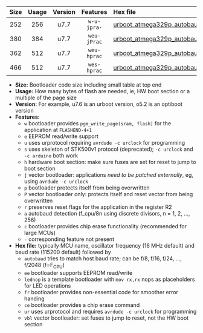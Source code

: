 |Size|Usage|Version|Features|Hex file|
|:-:|:-:|:-:|:-:|:--|
|252|256|u7.7|`w-u-jpra-`|[urboot_atmega329p_autobaud_ur_vbl.hex](https://raw.githubusercontent.com/stefanrueger/urboot.hex/main/mcus/atmega329p/autobaud/urboot_atmega329p_autobaud_ur_vbl.hex)|
|380|384|u7.7|`weu-jPrac`|[urboot_atmega329p_autobaud_ee_lednop_fr_ce_ur_vbl.hex](https://raw.githubusercontent.com/stefanrueger/urboot.hex/main/mcus/atmega329p/autobaud/urboot_atmega329p_autobaud_ee_lednop_fr_ce_ur_vbl.hex)|
|362|512|u7.7|`weu-hprac`|[urboot_atmega329p_autobaud_ee_lednop_fr_ce_ur.hex](https://raw.githubusercontent.com/stefanrueger/urboot.hex/main/mcus/atmega329p/autobaud/urboot_atmega329p_autobaud_ee_lednop_fr_ce_ur.hex)|
|466|512|u7.7|`wes-hprac`|[urboot_atmega329p_autobaud_ee_lednop_fr_ce.hex](https://raw.githubusercontent.com/stefanrueger/urboot.hex/main/mcus/atmega329p/autobaud/urboot_atmega329p_autobaud_ee_lednop_fr_ce.hex)|

- **Size:** Bootloader code size including small table at top end
- **Usage:** How many bytes of flash are needed, ie, HW boot section or a multiple of the page size
- **Version:** For example, u7.6 is an urboot version, o5.2 is an optiboot version
- **Features:**
  + `w` bootloader provides `pgm_write_page(sram, flash)` for the application at `FLASHEND-4+1`
  + `e` EEPROM read/write support
  + `u` uses urprotocol requiring `avrdude -c urclock` for programming
  + `s` uses skeleton of STK500v1 protocol (deprecated); `-c urclock` and `-c arduino` both work
  + `h` hardware boot section: make sure fuses are set for reset to jump to boot section
  + `j` vector bootloader: applications *need to be patched externally*, eg, using `avrdude -c urclock`
  + `p` bootloader protects itself from being overwritten
  + `P` vector bootloader only: protects itself and reset vector from being overwritten
  + `r` preserves reset flags for the application in the register R2
  + `a` autobaud detection (f_cpu/8n using discrete divisors, n = 1, 2, ..., 256)
  + `c` bootloader provides chip erase functionality (recommended for large MCUs)
  + `-` corresponding feature not present
- **Hex file:** typically MCU name, oscillator frequency (16 MHz default) and baud rate (115200 default) followed by
  + `autobaud` tries to match host baud rate; can be f/8, f/16, f/24, ..., f/2048 (f=F<sub>CPU</sub>)
  + `ee` bootloader supports EEPROM read/write
  + `lednop` is a template bootloader with `mov rx,rx` nops as placeholders for LED operations
  + `fr` bootloader provides non-essential code for smoother error handing
  + `ce` bootloader provides a chip erase command
  + `ur` uses urprotocol and requires `avrdude -c urclock` for programming
  + `vbl` vector bootloader: set fuses to jump to reset, not the HW boot section

